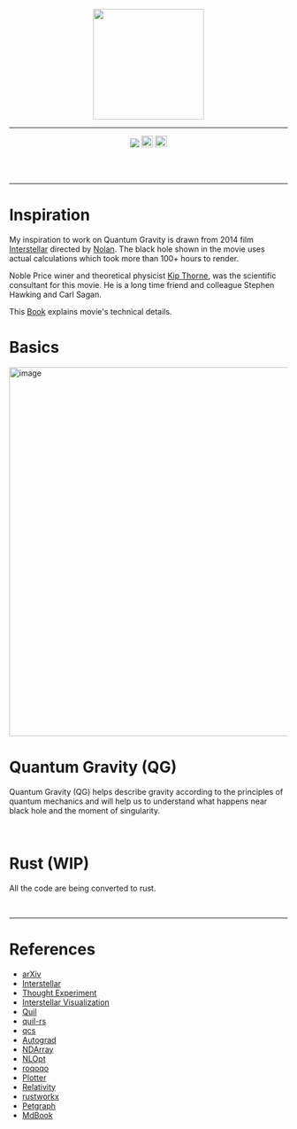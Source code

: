 
<p align="center"> <img height=200 align=center src="https://scitechdaily.com/images/Black-Hole-Accetion-Disc-Art-Illustration-1536x864.jpg"> </p>


---
<p align="center"> <img src="https://img.shields.io/badge/License-GPLv3-blue.svg"> <img height=21  src="https://img.shields.io/badge/rust-%23000000.svg?style=for-the-badge&logo=rust&logoColor=white"> 
<img height=21  src="https://img.shields.io/badge/python-3670A0?style=for-the-badge&logo=python&logoColor=ffdd54">
</p>



<br>
<br>

---
# Inspiration

My inspiration to work on Quantum Gravity is drawn from 2014 film [Interstellar](https://en.wikipedia.org/wiki/Interstellar_(film)) directed by [Nolan](https://en.wikipedia.org/wiki/Christopher_Nolan). 
The black hole shown in the movie uses actual calculations which took more than 100+ hours to render.

Noble Price winer and theoretical physicist [Kip Thorne](https://en.wikipedia.org/wiki/Kip_Thorne), was the scientific consultant for this movie. He is a long time friend and colleague Stephen Hawking and Carl Sagan. 


This [Book](https://en.wikipedia.org/wiki/The_Science_of_Interstellar) explains movie's technical details.


# Basics

<img width="666" alt="image" src="https://github.com/rvbug/q-gravity/assets/10928536/777d6cca-3701-4bd8-8a5d-b0b67b733a65">



<br>

# Quantum Gravity (QG)

Quantum Gravity (QG) helps describe gravity according to the principles of quantum mechanics and will help us to understand what happens near black hole and the moment of singularity.


<br>



# Rust (WIP)
All the code are being converted to rust. 

<br>

---
# References

* [arXiv](https://arxiv.org/)
* [Interstellar](https://en.wikipedia.org/wiki/Interstellar_(film))
* [Thought Experiment](https://en.wikipedia.org/wiki/Einstein%27s_thought_experiments)
* [Interstellar Visualization](https://www.space.com/27692-science-of-interstellar-infographic.html)
* [Quil](https://github.com/quil-lang/quil)
* [quil-rs](https://docs.rs/quil-rs/latest/quil_rs/)
* [qcs](https://docs.rs/qcs/latest/qcs/)
* [Autograd](https://docs.rs/autograd/latest/autograd/)
* [NDArray](https://docs.rs/ndarray/0.15.6/ndarray/)
* [NLOpt](https://docs.rs/nlopt/latest/nlopt/)  
* [roqoqo](https://hqsquantumsimulations.github.io/qoqo_examples/)  
* [Plotter](https://plotters-rs.github.io/book/basic/overview.html)   
* [Relativity](https://geometry-of-relativity.net/rotations-in-spacetime/)    
* [rustworkx](https://github.com/Qiskit/rustworkx/tree/main)    
* [Petgraph](https://docs.rs/petgraph/0.6.4/petgraph/index.html)    
* [MdBook](https://rust-lang.github.io/mdBook/guide/creating.html)      



